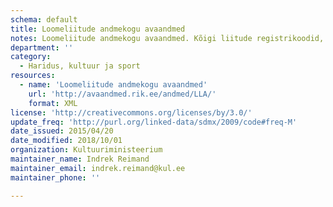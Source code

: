 ```yaml
---
schema: default
title: Loomeliitude andmekogu avaandmed
notes: Loomeliitude andmekogu avaandmed. Kõigi liitude registrikoodid, aadressid ja juhatuse liikmete nimed ning isikukoodid.
department: ''
category:
  - Haridus, kultuur ja sport
resources:
  - name: 'Loomeliitude andmekogu avaandmed'
    url: 'http://avaandmed.rik.ee/andmed/LLA/'
    format: XML
license: 'http://creativecommons.org/licenses/by/3.0/'
update_freq: 'http://purl.org/linked-data/sdmx/2009/code#freq-M'
date_issued: 2015/04/20
date_modified: 2018/10/01
organization: Kultuuriministeerium
maintainer_name: Indrek Reimand
maintainer_email: indrek.reimand@kul.ee
maintainer_phone: ''

---
```

